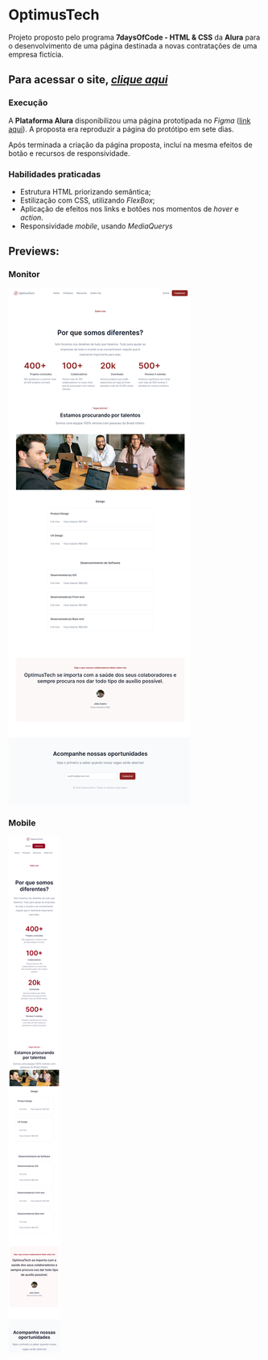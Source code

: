 # **OptimusTech**

Projeto proposto pelo programa **7daysOfCode - HTML & CSS** da **Alura** para o desenvolvimento de uma página destinada a novas contratações de uma empresa fictícia.

## **Para acessar o site, [*clique aqui*](https://optimustech-mpcs.netlify.app/)**

### Execução
A **Plataforma Alura** disponibilizou uma página prototipada no *Figma* ([link aqui](https://www.figma.com/file/mm3MLozvUDGhDRTxSLlGL5/7daysOfCode-HTML-CSS?node-id=0%3A1)). A proposta era reproduzir a página do protótipo em sete dias.

Após terminada a criação da página proposta, incluí na mesma efeitos de botão e recursos de responsividade.

### **Habilidades praticadas** 
- Estrutura HTML priorizando semântica;
- Estilização com CSS, utilizando *FlexBox*;
- Aplicação de efeitos nos links e botões nos momentos de *hover* e *action*.
- Responsividade *mobile*, usando *MediaQuerys*


## **Previews**:

### **Monitor**

![Site para monitor](img/previewMonitor.png)

### **Mobile**


![Site para mobile](img/previewMobile.png)
